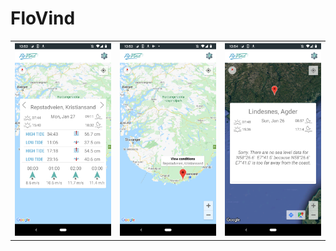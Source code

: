 # FloVind
<table>
    <tr>
      <th><img src="screen_forecast.png" width="250"></th>
       <th><img src="screen_marker.png" width="250"></th>
       <th><img src="screen_outsidecoast.png" width="250"></th>
  </tr>
</table>

